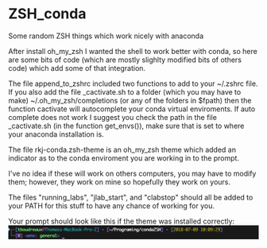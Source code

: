# ZSH_conda
Some random ZSH things which work nicely with anaconda

After install oh_my_zsh I wanted the shell to work better with conda, so here are some bits of code (which are mostly slighlty modified bits of others code) which add some of that integration.

The file append_to_zshrc included two functions to add to your ~/.zshrc file. If you also add the file \_cactivate.sh to a folder (which you may have to make) ~/.oh_my_zsh/completions (or any of the folders in $fpath) then the function cactivate will autocomplete your conda virtual enviroments. If auto complete does not work I suggest you check the path in the file \_cactivate.sh (in the function get_envs()), make sure that is set to where your anaconda installation is.

The file rkj-conda.zsh-theme is an oh_my_zsh theme which added an indicator as to the conda enviroment you are working in to the prompt. 

I've no idea if these will work on others computers, you may have to modify them; however, they work on mine so hopefully they work on yours. 

The files "running_labs", "jlab_start", and "clabstop" should all be added to your PATH for this stuff to have any chance of working for you.

Your prompt should look like this if the theme was installed correctly:
![alt text](https://github.com/tboudreaux/ZSH_conda/blob/master/Screen%20Shot%202018-07-09%20at%2010.09.57%20AM.png)
